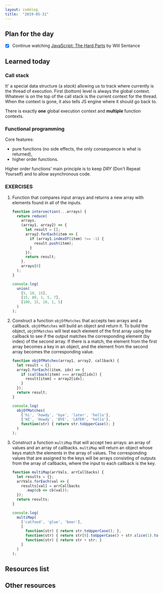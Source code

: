 ```yaml
---
layout: codelog
title:  "2019-05-31"
---
```


## Plan for the day

- [x] Continue watching [JavaScript: The Hard Parts](https://frontendmasters.com/courses/javascript-hard-parts/) by Will Sentance

## Learned today

### Call stack

It' a special data structure (a *stack*) allowing us to track where currently is the thread of execution. First (bottom) level is always the global context.  Whatever is on the top of the call stack is the current context for the thread. When the context is gone, it also tells JS engine where it should go back to.

There is exactly **one** global execution context and **multiple** function contexts.

### Functional programming

Core features:

- pure functions (no side effects, the only consequence is what is returned),
- higher order functions.

Higher order functions' main principle is to keep *DRY* (Don't Repeat Yourself) and to allow asynchronous code.

### EXERCISES

1. Function that compares input arrays and returns a new array with elements found in all of the inputs.

    ```javascript
    function intersection(...arrays) {
      return reduce(
        arrays,
        (array1, array2) => {
          let result = [];
          array2.forEach(item => {
            if (array1.indexOf(item) !== -1) {
              result.push(item);
            }
          });
          return result;
        },
        arrays[0]
      );
    }

    console.log(
      union(
        [5, 10, 15],
        [15, 88, 1, 5, 7],
        [100, 15, 10, 1, 5]
      )
    );
    ```

2. Construct a function `objOfMatches` that accepts two arrays and a callback. `objOfMatches` will build an object and return it. To build the object, `objOfMatches` will test each element of the first array using the callback to see if the output matches the corresponding element (by index) of the second array. If there is a match, the element from the first array becomes a key in an object, and the element from the second array becomes the corresponding value.

    ```javascript
    function objOfMatches(array1, array2, callback) {
      let result = {};
      array1.forEach((item, idx) => {
        if (callback(item) === array2[idx]) {
          result[item] = array2[idx];
        }
      });
      return result;
    }

    console.log(
      objOfMatches(
        ['hi', 'howdy', 'bye', 'later', 'hello'],
        ['HI', 'Howdy', 'BYE', 'LATER', 'hello'],
        function(str) { return str.toUpperCase(); }
      )
    );
    ```

3. Construct a function `multiMap` that will accept two arrays: an array of values and an array of callbacks. `multiMap` will return an object whose keys match the elements in the array of values. The corresponding values that are assigned to the keys will be arrays consisting of outputs from the array of callbacks, where the input to each callback is the key.

    ```javascript
    function multiMap(arrVals, arrCallbacks) {
      let results = {};
      arrVals.forEach(val => {
        results[val] = arrCallbacks
          .map(cb => cb(val));
      });
      return results;
    }

    console.log(
      multiMap(
        ['catfood', 'glue', 'beer'],
        [
          function(str) { return str.toUpperCase(); },
          function(str) { return str[0].toUpperCase() + str.slice(1).toLowerCase(); },
          function(str) { return str + str; }
        ]
      )
    );
    ```

## Resources list

## Other resources